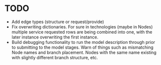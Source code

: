 # TODO
* Add edge types (structure or request/provide)
* Fix overwriting dictionaries. For sure in technologies (maybe in Nodes) multiple service requested rows are being 
combined into one, with the later instance overwriting the first instance. 
* Build debugging functionality to run the model description through prior to submitting to the model stages. Warn of
things such as mismatching Node names and branch placement. Nodes with the same name existing with slightly different
branch structure, etc. 